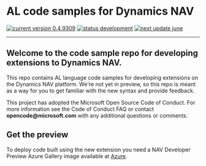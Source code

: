 
# AL code samples for Dynamics NAV
[![current version 0.4.9309](https://img.shields.io/badge/Current_Version-0.4.9309-orange.svg?style=flat-square)](https://aka.ms/navdeveloperpreview) [![status development](https://img.shields.io/badge/Status-in_development-orange.svg?style=flat-square)](https://aka.ms/navdeveloperpreview) [![next update june](https://img.shields.io/badge/Next_Update-June_Update-blue.svg?style=flat-square)](https://github.com/Microsoft/AL/milestone/6)

---

## Welcome to the code sample repo for developing extensions to Dynamics NAV.

This repo contains AL language code samples for developing extensions on the Dynamics NAV platform. We're not yet in preview, so this repo is meant as a way for you to get familiar with the new syntax and provide feedback.

<!-- Get started by cloning one of the sample projects from this repo, open the folder in [Visual Studio Code](https://code.visualstudio.com/Download), and you’re ready to compile, publish, and run.-->

<!--
We're still in preview, so you might bump into bugs. We're sorry about that, but we're working as fast as we can to fix them. -->

<!-- not live yet
For documentation about extending Dynamics NAV, see our topics on MSDN:  
•	[Getting Started](https://msdn.microsoft.com/en-us/dynamics-nav/newdev-getting-started-dev-env)   
•	[Developing Extensions for Dynamics NAV Overview](https://msdn.microsoft.com/en-us/dynamics-nav/newdev-getting-started-dev-env)  
•	[Developer Reference](https://msdn.microsoft.com/en-us/dynamics-nav/newdev-getting-started-dev-env)  
--> 

This project has adopted the Microsoft Open Source Code of Conduct. For more information see the Code of Conduct FAQ or contact __opencode@microsoft.com__ with any additional questions or comments. 

## Get the preview

To deploy code built using the new extension you need a NAV Developer Preview Azure Gallery image available at [Azure](https://aka.ms/navdeveloperpreview).